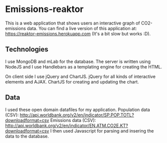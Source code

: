 # Emissions-reaktor
This is a web application that shows users an interactive graph of CO2-emissions data.
You can find a live version of this application at: https://reaktor-emissions.herokuapp.com (It's a bit slow but works :D).

## Technologies
I use MongoDB and mLab for the database. The server is written using NodeJS and I use Handlebars as a templating engine
for creating the HTML.

On client side I use jQuery and ChartJS. jQuery for all kinds of interactive elements and AJAX. 
ChartJS for creating and updating the chart.

## Data
I used these open domain datafiles for my application.
Population data (CSV): http://api.worldbank.org/v2/en/indicator/SP.POP.TOTL?downloadformat=csv
Emissions data (CSV): http://api.worldbank.org/v2/en/indicator/EN.ATM.CO2E.KT?downloadformat=csv
I then used Javascript for parsing and insering the data to the database.
